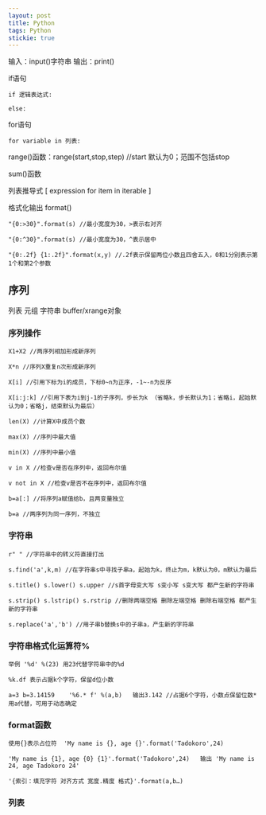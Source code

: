 ```yaml
---
layout: post
title: Python
tags: Python
stickie: true
---
```


输入：input()字符串  输出：print()

if语句

    if 逻辑表达式:

    else:

for语句

    for variable in 列表:

range()函数：range(start,stop,step) //start 默认为0；范围不包括stop

sum()函数

列表推导式 [ expression for item in iterable ]

格式化输出 format()

    "{0:>30}".format(s) //最小宽度为30，>表示右对齐
    
    "{0:^30}".format(s) //最小宽度为30，^表示居中
    
    "{0:.2f} {1:.2f}".format(x,y) //.2f表示保留两位小数且四舍五入，0和1分别表示第1个和第2个参数
    
## 序列

列表 元组 字符串 buffer/xrange对象

### 序列操作

    X1+X2 //两序列相加形成新序列
    
    X*n //序列X重复n次形成新序列
    
    X[i] //引用下标为i的成员，下标0~n为正序，-1~-n为反序
    
    X[i:j:k] //引用下表为i到j-1的子序列，步长为k （省略k，步长默认为1；省略i，起始默认为0；省略j，结束默认为最后）
    
    len(X) //计算X中成员个数
    
    max(X) //序列中最大值
    
    min(X) //序列中最小值
    
    v in X //检查v是否在序列中，返回布尔值
    
    v not in X //检查v是否不在序列中，返回布尔值
    
    b=a[:] //将序列a赋值给b，且两变量独立
    
    b=a //两序列为同一序列，不独立
    
### 字符串

    r" " //字符串中的转义符直接打出
    
    s.find('a',k,m) //在字符串s中寻找子串a，起始为k，终止为m，k默认为0，m默认为最后
    
    s.title() s.lower() s.upper //s首字母变大写 s变小写 s变大写 都产生新的字符串
    
    s.strip() s.lstrip() s.rstrip //删除两端空格 删除左端空格 删除右端空格 都产生新的字符串
    
    s.replace('a','b') //用子串b替换s中的子串a，产生新的字符串
    
### 字符串格式化运算符%

    举例 '%d' %(23) 用23代替字符串中的%d

    %k.df 表示占据k个字符，保留d位小数

    a=3 b=3.14159    '%6.* f' %(a,b)   输出3.142 //占据6个字符，小数点保留位数* 用a代替，可用于动态确定

### format函数

    使用{}表示占位符  'My name is {}, age {}'.format('Tadokoro',24)
    
    'My name is {1}, age {0} {1}'.format('Tadokoro',24)   输出 'My name is 24, age Tadokoro 24'
    
    '{索引：填充字符 对齐方式 宽度.精度 格式}'.format(a,b…)

### 列表

